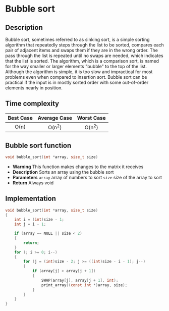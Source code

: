 # Bubble sort
## Description
Bubble sort, sometimes referred to as sinking sort, is a simple sorting algorithm that repeatedly steps through the list to be sorted, compares each pair of adjacent items and swaps them if they are in the wrong order. The pass through the list is repeated until no swaps are needed, which indicates that the list is sorted. The algorithm, which is a comparison sort, is named for the way smaller or larger elements "bubble" to the top of the list. Although the algorithm is simple, it is too slow and impractical for most problems even when compared to insertion sort. Bubble sort can be practical if the input is in mostly sorted order with some out-of-order elements nearly in position.
## Time complexity
|Best Case|Average Case|Worst Case|
|:--:|:--:|:--:|
|O(n)|O(n<sup>2</sup>)|O(n<sup>2</sup>)|
## Bubble sort function
```c
void bubble_sort(int *array, size_t size)
```
* **Warning**
	This function makes changes to the matrix it receives
* **Description**
	Sorts an array using the bubble sort
* **Parameters**
	`array` array of numbers to sort
	`size` size of the array to sort
* **Return**
	Always void
## Implementation
```c
void bubble_sort(int *array, size_t size)
{
	int i = (int)size - 1;
	int j = i - 1;

	if (array == NULL || size < 2)
	{
		return;
	}
	for (; i >= 0; i--)
	{
		for (j = (int)size - 2; j >= ((int)size - i - 1); j--)
		{
			if (array[j] > array[j + 1])
			{
				SWAP(array[j], array[j + 1], int);
				print_array((const int *)array, size);
			}
		}
	}
}
```
